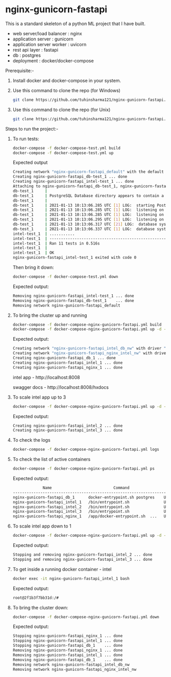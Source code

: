 # nginx-gunicorn-fastapi

This is a standard skeleton of a python ML project that I have built. 

- web server/load balancer : nginx
- application server : gunicorn
- application server worker : uvicorn
- rest api layer : fastapi
- db : postgres
- deployment : docker/docker-compose


Prerequisite:-

1. Install docker and docker-compose in your system.

2. Use this command to clone the repo (for Windows)
   ```bash
   git clone https://github.com/tuhinsharma121/nginx-gunicorn-fastapi.git --config core.autocrlf=input
   ```
3. Use this command to clone the repo (for Unix)
   ```bash
   git clone https://github.com/tuhinsharma121/nginx-gunicorn-fastapi.git
   ```
   
Steps to run the project:-

1. To run tests:

   ```bash
   docker-compose -f docker-compose-test.yml build
   docker-compose -f docker-compose-test.yml up
   ```
   Expected output

   ```bash
   Creating network "nginx-gunicorn-fastapi_default" with the default driver
   Creating nginx-gunicorn-fastapi_db-test_1 ... done
   Creating nginx-gunicorn-fastapi_intel-test_1 ... done
   Attaching to nginx-gunicorn-fastapi_db-test_1, nginx-gunicorn-fastapi_intel-test_1
   db-test_1     |
   db-test_1     | PostgreSQL Database directory appears to contain a database; Skipping initialization
   db-test_1     |
   db-test_1     | 2021-01-13 10:13:06.285 UTC [1] LOG:  starting PostgreSQL 13.1 on x86_64-pc-linux-musl, compiled by gcc (Alpine 9.3.0) 9.3.0, 64-bit
   db-test_1     | 2021-01-13 10:13:06.285 UTC [1] LOG:  listening on IPv4 address "0.0.0.0", port 5432
   db-test_1     | 2021-01-13 10:13:06.285 UTC [1] LOG:  listening on IPv6 address "::", port 5432
   db-test_1     | 2021-01-13 10:13:06.295 UTC [1] LOG:  listening on Unix socket "/var/run/postgresql/.s.PGSQL.5432"
   db-test_1     | 2021-01-13 10:13:06.317 UTC [21] LOG:  database system was shut down at 2021-01-13 10:12:04 UTC
   db-test_1     | 2021-01-13 10:13:06.337 UTC [1] LOG:  database system is ready to accept connections
   intel-test_1  | ...........
   intel-test_1  | ----------------------------------------------------------------------
   intel-test_1  | Ran 11 tests in 0.516s
   intel-test_1  |
   intel-test_1  | OK
   nginx-gunicorn-fastapi_intel-test_1 exited with code 0
   ```
   
   Then bring it down:

   ```bash
   docker-compose -f docker-compose-test.yml down
   ```
   Expected output:
   ```bash
   Removing nginx-gunicorn-fastapi_intel-test_1 ... done
   Removing nginx-gunicorn-fastapi_db-test_1    ... done
   Removing network nginx-gunicorn-fastapi_default
   ```
   
   
2. To bring the cluster up and running

    ```bash
    docker-compose -f docker-compose-nginx-gunicorn-fastapi.yml build
    docker-compose -f docker-compose-nginx-gunicorn-fastapi.yml up -d --remove-orphans
    ```
    
    Expected output:
    ```bash
    Creating network "nginx-gunicorn-fastapi_intel_db_nw" with driver "bridge"
    Creating network "nginx-gunicorn-fastapi_nginx_intel_nw" with driver "bridge"
    Creating nginx-gunicorn-fastapi_db_1 ... done
    Creating nginx-gunicorn-fastapi_intel_1 ... done
    Creating nginx-gunicorn-fastapi_nginx_1 ... done
    ```
    intel app - http://localhost:8008
   
    swagger docs - http://localhost:8008/hxdocs


3. To scale intel app up to 3
    ```bash
    docker-compose -f docker-compose-nginx-gunicorn-fastapi.yml up -d --scale intel=3 --no-recreate
    ```
    Expected output:
    ```bash
    Creating nginx-gunicorn-fastapi_intel_2 ... done
    Creating nginx-gunicorn-fastapi_intel_3 ... done
    ```
   
4. To check the logs
    ```bash
    docker-compose -f docker-compose-nginx-gunicorn-fastapi.yml logs
    ```

5. To check the list of active containers
    ```bash
    docker-compose -f docker-compose-nginx-gunicorn-fastapi.yml ps
    ```
    Expected output:
    ```bash
                 Name                           Command                  State                Ports
    --------------------------------------------------------------------------------------------------------
    nginx-gunicorn-fastapi_db_1      docker-entrypoint.sh postgres    Up (healthy)   0.0.0.0:5432->5432/tcp
    nginx-gunicorn-fastapi_intel_1   /bin/entrypoint.sh               Up             0.0.0.0:49261->5678/tcp
    nginx-gunicorn-fastapi_intel_2   /bin/entrypoint.sh               Up             0.0.0.0:49267->5678/tcp
    nginx-gunicorn-fastapi_intel_3   /bin/entrypoint.sh               Up             0.0.0.0:49266->5678/tcp
    nginx-gunicorn-fastapi_nginx_1   /app/docker-entrypoint.sh  ...   Up             0.0.0.0:8008->80/tcp
    ```
   
6. To scale intel app down to 1
    ```bash
    docker-compose -f docker-compose-nginx-gunicorn-fastapi.yml up -d --scale intel=1 --no-recreate
    ```
    Expected output:
    ```bash
    Stopping and removing nginx-gunicorn-fastapi_intel_2 ... done
    Stopping and removing nginx-gunicorn-fastapi_intel_3 ... done
    ```

7. To get inside a running docker container - intel
    ```bash
    docker exec -it nginx-gunicorn-fastapi_intel_1 bash
    ```
    Expected output:
    ```bash
    root@2f1b3f7bb31d:/#
    ```
8. To bring the cluster down:
    ```bash
    docker-compose -f docker-compose-nginx-gunicorn-fastapi.yml down
    ```
    Expected output:
    ```bash
    Stopping nginx-gunicorn-fastapi_nginx_1 ... done
    Stopping nginx-gunicorn-fastapi_intel_1 ... done
    Stopping nginx-gunicorn-fastapi_db_1    ... done
    Removing nginx-gunicorn-fastapi_nginx_1 ... done
    Removing nginx-gunicorn-fastapi_intel_1 ... done
    Removing nginx-gunicorn-fastapi_db_1    ... done
    Removing network nginx-gunicorn-fastapi_intel_db_nw
    Removing network nginx-gunicorn-fastapi_nginx_intel_nw
    ```

